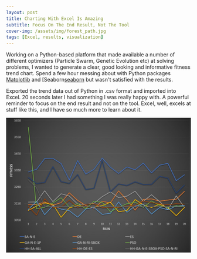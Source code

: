 ```yaml
---
layout: post
title: Charting With Excel Is Amazing
subtitle: Focus On The End Result, Not The Tool
cover-img: /assets/img/forest_path.jpg
tags: [Excel, results, visualization]
---
```

Working on a Python-based platform that made available a number of different optimizers (Particle Swarm, Genetic Evolution etc) 
at solving problems, I wanted to generate a clear, good looking and informative fitness trend chart.  Spend a few hour messing 
about with Python packages [Matplotlib][matplotlib] and [Seaborn[seaborn] but wasn't satisfied with the results.

Exported the trend data out of Python in .csv format and imported into Excel. 20 seconds later I had something I was really 
happy with. A powerful reminder to focus on the end result and not on the tool. Excel, well, excels at stuff like this, and
I have so much more to learn about it.

![HOP fitness trend](/assets/img/hop_fitness_trend.jpg)

[matplotlib]: https://matplotlib.org/
[seaborn]: https://seaborn.pydata.org/